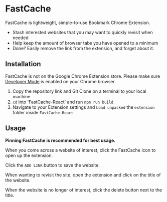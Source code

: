 # FastCache

FastCache is lightweight, simple-to-use Bookmark Chrome Extension.

- Stash interested websites that you may want to quickly revisit when needed
- Help keep the amount of browser tabs you have opened to a minimum
- Done? Easily remove the link from the extension, and forget about it.

## Installation

FastCache is not on the Google Chrome Extension store. Please make sure [Developer Mode](https://developer.chrome.com/docs/extensions/mv3/getstarted/development-basics/#load-unpacked) is enabled on your Chrome browser.

1. Copy the repository link and Git Clone on a terminal to your local machine
2. `cd` into 'FastCache-React' and run `npm run build`
3. Navigate to your Extension settings and `Load unpacked` the `extension` folder inside `FastCache-React`

## Usage

**Pinning FastCache is recommended for best usage.**

When you come across a website of interest, click the FastCache icon to open up the extension.

Click the `ADD LINK` button to save the website.

When wanting to revisit the site, open the extension and click on the title of the website.

When the website is no longer of interest, click the delete button next to the title.
